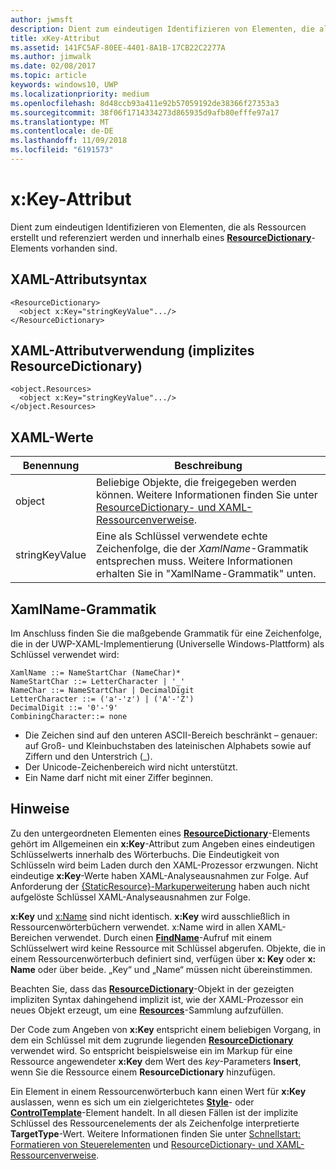 ```yaml
---
author: jwmsft
description: Dient zum eindeutigen Identifizieren von Elementen, die als Ressourcen erstellt und referenziert werden und innerhalb eines ResourceDictionary-Elements vorhanden sind.
title: xKey-Attribut
ms.assetid: 141FC5AF-80EE-4401-8A1B-17CB22C2277A
ms.author: jimwalk
ms.date: 02/08/2017
ms.topic: article
keywords: windows10, UWP
ms.localizationpriority: medium
ms.openlocfilehash: 8d48ccb93a411e92b57059192de38366f27353a3
ms.sourcegitcommit: 38f06f1714334273d865935d9afb80efffe97a17
ms.translationtype: MT
ms.contentlocale: de-DE
ms.lasthandoff: 11/09/2018
ms.locfileid: "6191573"
---
```

# <a name="xkey-attribute"></a>x:Key-Attribut


Dient zum eindeutigen Identifizieren von Elementen, die als Ressourcen erstellt und referenziert werden und innerhalb eines [**ResourceDictionary**](https://msdn.microsoft.com/library/windows/apps/br208794)-Elements vorhanden sind.

## <a name="xaml-attribute-usage"></a>XAML-Attributsyntax

``` syntax
<ResourceDictionary>
  <object x:Key="stringKeyValue".../>
</ResourceDictionary>
```

## <a name="xaml-attribute-usage-implicit-resourcedictionary"></a>XAML-Attributverwendung (implizites **ResourceDictionary**)

``` syntax
<object.Resources>
  <object x:Key="stringKeyValue".../>
</object.Resources>
```

## <a name="xaml-values"></a>XAML-Werte

| Benennung | Beschreibung |
|------|-------------|
| object | Beliebige Objekte, die freigegeben werden können. Weitere Informationen finden Sie unter [ResourceDictionary- und XAML-Ressourcenverweise](https://msdn.microsoft.com/library/windows/apps/mt187273). |
| stringKeyValue | Eine als Schlüssel verwendete echte Zeichenfolge, die der _XamlName_-Grammatik entsprechen muss. Weitere Informationen erhalten Sie in "XamlName-Grammatik" unten. | 

##  <a name="xamlname-grammar"></a>XamlName-Grammatik

Im Anschluss finden Sie die maßgebende Grammatik für eine Zeichenfolge, die in der UWP-XAML-Implementierung (Universelle Windows-Plattform) als Schlüssel verwendet wird:

``` syntax
XamlName ::= NameStartChar (NameChar)*
NameStartChar ::= LetterCharacter | '_'
NameChar ::= NameStartChar | DecimalDigit
LetterCharacter ::= ('a'-'z') | ('A'-'Z')
DecimalDigit ::= '0'-'9'
CombiningCharacter::= none
```

-   Die Zeichen sind auf den unteren ASCII-Bereich beschränkt – genauer: auf Groß- und Kleinbuchstaben des lateinischen Alphabets sowie auf Ziffern und den Unterstrich (\_).
-   Der Unicode-Zeichenbereich wird nicht unterstützt.
-   Ein Name darf nicht mit einer Ziffer beginnen.

## <a name="remarks"></a>Hinweise

Zu den untergeordneten Elementen eines [**ResourceDictionary**](https://msdn.microsoft.com/library/windows/apps/br208794)-Elements gehört im Allgemeinen ein **x:Key**-Attribut zum Angeben eines eindeutigen Schlüsselwerts innerhalb des Wörterbuchs. Die Eindeutigkeit von Schlüsseln wird beim Laden durch den XAML-Prozessor erzwungen. Nicht eindeutige **x:Key**-Werte haben XAML-Analyseausnahmen zur Folge. Auf Anforderung der [{StaticResource}-Markuperweiterung](staticresource-markup-extension.md) haben auch nicht aufgelöste Schlüssel XAML-Analyseausnahmen zur Folge.

**x:Key** und [x:Name](x-name-attribute.md) sind nicht identisch. **x:Key** wird ausschließlich in Ressourcenwörterbüchern verwendet. x:Name wird in allen XAML-Bereichen verwendet. Durch einen [**FindName**](https://msdn.microsoft.com/library/windows/apps/br208715)-Aufruf mit einem Schlüsselwert wird keine Ressource mit Schlüssel abgerufen. Objekte, die in einem Ressourcenwörterbuch definiert sind, verfügen über **x: Key** oder **x: Name** oder über beide. „Key“ und „Name“ müssen nicht übereinstimmen.

Beachten Sie, dass das [**ResourceDictionary**](https://msdn.microsoft.com/library/windows/apps/br208794)-Objekt in der gezeigten impliziten Syntax dahingehend implizit ist, wie der XAML-Prozessor ein neues Objekt erzeugt, um eine [**Resources**](https://msdn.microsoft.com/library/windows/apps/br208740)-Sammlung aufzufüllen.

Der Code zum Angeben von **x:Key** entspricht einem beliebigen Vorgang, in dem ein Schlüssel mit dem zugrunde liegenden [**ResourceDictionary**](https://msdn.microsoft.com/library/windows/apps/br208794) verwendet wird. So entspricht beispielsweise ein im Markup für eine Ressource angewendeter **x:Key** dem Wert des *key*-Parameters **Insert**, wenn Sie die Ressource einem **ResourceDictionary** hinzufügen.

Ein Element in einem Ressourcenwörterbuch kann einen Wert für **x:Key** auslassen, wenn es sich um ein zielgerichtetes [**Style**](https://msdn.microsoft.com/library/windows/apps/br208849)- oder [**ControlTemplate**](https://msdn.microsoft.com/library/windows/apps/br209391)-Element handelt. In all diesen Fällen ist der implizite Schlüssel des Ressourcenelements der als Zeichenfolge interpretierte **TargetType**-Wert. Weitere Informationen finden Sie unter [Schnellstart: Formatieren von Steuerelementen](https://msdn.microsoft.com/library/windows/apps/hh465498) und [ResourceDictionary- und XAML-Ressourcenverweise](https://msdn.microsoft.com/library/windows/apps/mt187273).


